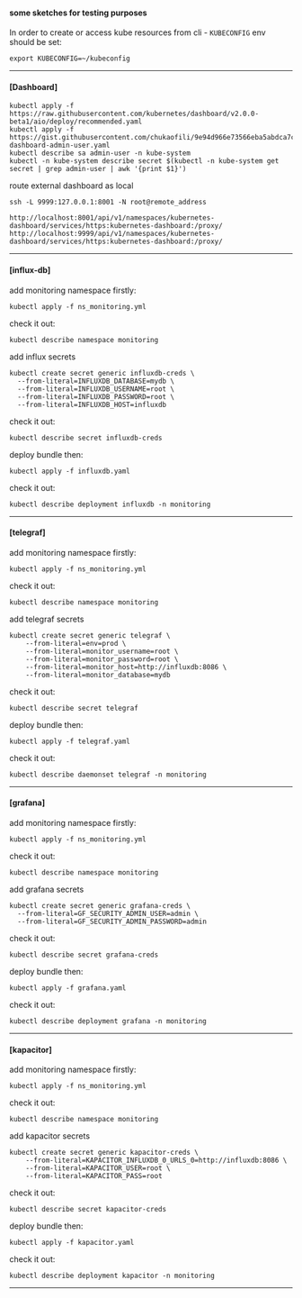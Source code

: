 #### some sketches for testing purposes 


In order to create or access kube resources from cli -  `KUBECONFIG` env should be set:
```shell script
export KUBECONFIG=~/kubeconfig
```
-------

#### [Dashboard]

```shell script
kubectl apply -f https://raw.githubusercontent.com/kubernetes/dashboard/v2.0.0-beta1/aio/deploy/recommended.yaml
kubectl apply -f https://gist.githubusercontent.com/chukaofili/9e94d966e73566eba5abdca7ccb067e6/raw/0f17cd37d2932fb4c3a2e7f4434d08bc64432090/k8s-dashboard-admin-user.yaml
kubectl describe sa admin-user -n kube-system
kubectl -n kube-system describe secret $(kubectl -n kube-system get secret | grep admin-user | awk '{print $1}')
```


route external dashboard as local
```shell script
ssh -L 9999:127.0.0.1:8001 -N root@remote_address
```

```shell script
http://localhost:8001/api/v1/namespaces/kubernetes-dashboard/services/https:kubernetes-dashboard:/proxy/
http://localhost:9999/api/v1/namespaces/kubernetes-dashboard/services/https:kubernetes-dashboard:/proxy/
```

---

#### [influx-db]

add monitoring namespace firstly:
```shell script
kubectl apply -f ns_monitoring.yml
```

check it out:
```shell script
kubectl describe namespace monitoring
```

add influx secrets
```shell script
kubectl create secret generic influxdb-creds \
  --from-literal=INFLUXDB_DATABASE=mydb \
  --from-literal=INFLUXDB_USERNAME=root \
  --from-literal=INFLUXDB_PASSWORD=root \
  --from-literal=INFLUXDB_HOST=influxdb
```

check it out:
```shell script
kubectl describe secret influxdb-creds
```

deploy bundle then:
```shell script
kubectl apply -f influxdb.yaml
```

check it out:
```shell script
kubectl describe deployment influxdb -n monitoring
```
-----

#### [telegraf]

add monitoring namespace firstly:
```shell script
kubectl apply -f ns_monitoring.yml
```

check it out:
```shell script
kubectl describe namespace monitoring
```

add telegraf secrets
```shell script
kubectl create secret generic telegraf \     
    --from-literal=env=prod \
    --from-literal=monitor_username=root \
    --from-literal=monitor_password=root \
    --from-literal=monitor_host=http://influxdb:8086 \
    --from-literal=monitor_database=mydb
```
check it out:
```shell script
kubectl describe secret telegraf
```

deploy bundle then:
```shell script
kubectl apply -f telegraf.yaml
```

check it out:
```shell script
kubectl describe daemonset telegraf -n monitoring
```

-------

#### [grafana]

add monitoring namespace firstly:
```shell script
kubectl apply -f ns_monitoring.yml
```

check it out:
```shell script
kubectl describe namespace monitoring
```

add grafana secrets
```shell script
kubectl create secret generic grafana-creds \
  --from-literal=GF_SECURITY_ADMIN_USER=admin \
  --from-literal=GF_SECURITY_ADMIN_PASSWORD=admin
```

check it out:
```shell script
kubectl describe secret grafana-creds
```

deploy bundle then:
```shell script
kubectl apply -f grafana.yaml
```

check it out:
```shell script
kubectl describe deployment grafana -n monitoring
```

---

#### [kapacitor]

add monitoring namespace firstly:
```shell script
kubectl apply -f ns_monitoring.yml
```

check it out:
```shell script
kubectl describe namespace monitoring
```

add kapacitor secrets
```shell script
kubectl create secret generic kapacitor-creds \  
    --from-literal=KAPACITOR_INFLUXDB_0_URLS_0=http://influxdb:8086 \
    --from-literal=KAPACITOR_USER=root \
    --from-literal=KAPACITOR_PASS=root
```

check it out:
```shell script
kubectl describe secret kapacitor-creds
```

deploy bundle then:
```shell script
kubectl apply -f kapacitor.yaml
```

check it out:
```shell script
kubectl describe deployment kapacitor -n monitoring
```

----
